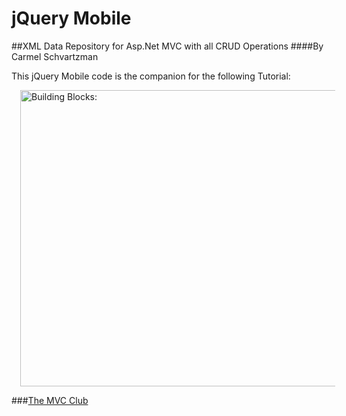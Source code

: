 # jQuery Mobile
##XML Data Repository for Asp.Net MVC with all CRUD Operations
####By Carmel Schvartzman

This jQuery Mobile code is the companion for the following Tutorial:
 

<a href="http://themvcclub.blogspot.com/2014/08/xml-data-repository-for-mvc-crud-xdocument.html" imageanchor="1" target="_self" style="margin-left: 1em; margin-right: 1em;"><img alt="Building Blocks: " border="0" src="http://carmelwebapi.somee.com/Images/jQueryMobileButtons.png" height="474" width="640" /></a>

###<a href="http://themvcclub.blogspot.com/"   target="_new"  >The MVC Club</a>

